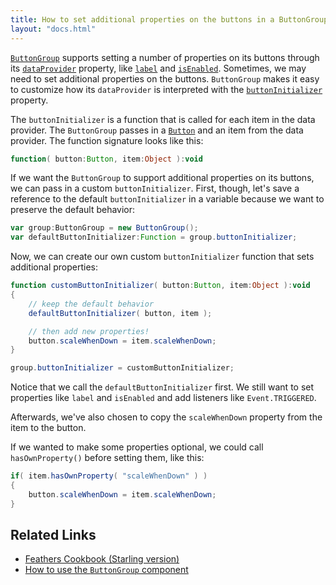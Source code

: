 ```yaml
---
title: How to set additional properties on the buttons in a ButtonGroup (AS3/Starling version)
layout: "docs.html"
---
```


[`ButtonGroup`](../button-group.md) supports setting a number of properties on its buttons through its [`dataProvider`](/api-reference/feathers/controls/ButtonGroup.html#dataProvider) property, like [`label`](/api-reference/feathers/controls/Button.html#label) and [`isEnabled`](/api-reference/feathers/core/FeathersControl.html#isEnabled). Sometimes, we may need to set additional properties on the buttons. `ButtonGroup` makes it easy to customize how its `dataProvider` is interpreted with the [`buttonInitializer`](/api-reference/feathers/controls/ButtonGroup.html#dataProvider) property.

The `buttonInitializer` is a function that is called for each item in the data provider. The `ButtonGroup` passes in a [`Button`](../button.md) and an item from the data provider. The function signature looks like this:

```actionscript
function( button:Button, item:Object ):void
```

If we want the `ButtonGroup` to support additional properties on its buttons, we can pass in a custom `buttonInitializer`. First, though, let's save a reference to the default `buttonInitializer` in a variable because we want to preserve the default behavior:

```actionscript
var group:ButtonGroup = new ButtonGroup();
var defaultButtonInitializer:Function = group.buttonInitializer;
```

Now, we can create our own custom `buttonInitializer` function that sets additional properties:

```actionscript
function customButtonInitializer( button:Button, item:Object ):void
{
	// keep the default behavior
	defaultButtonInitializer( button, item );

	// then add new properties!
	button.scaleWhenDown = item.scaleWhenDown;
}

group.buttonInitializer = customButtonInitializer;
```

Notice that we call the `defaultButtonInitializer` first. We still want to set properties like `label` and `isEnabled` and add listeners like `Event.TRIGGERED`.

Afterwards, we've also chosen to copy the `scaleWhenDown` property from the item to the button.

If we wanted to make some properties optional, we could call `hasOwnProperty()` before setting them, like this:

```actionscript
if( item.hasOwnProperty( "scaleWhenDown" ) )
{
	button.scaleWhenDown = item.scaleWhenDown;
}
```

## Related Links

- [Feathers Cookbook (Starling version)](./index.md)
- [How to use the `ButtonGroup` component](../button-group.md)
